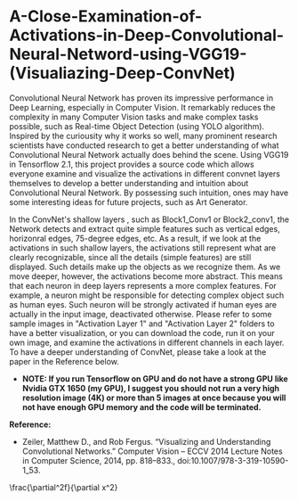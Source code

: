 # A-Close-Examination-of-Activations-in-Deep-Convolutional-Neural-Netword-using-VGG19-(Visualiazing-Deep-ConvNet)
Convolutional Neural Network has proven its impressive performance in Deep Learning, especially in Computer Vision. It remarkably reduces the complexity in many Computer Vision tasks and make complex tasks possible, such as Real-time Object Detection (using YOLO algorithm). Inspired by the curiousity why it works so well, many prominent research scientists have conducted research to get a better understanding of what Convolutional Neural Network actually does behind the scene. Using VGG19 in Tensorflow 2.1, this project provides a source code which allows everyone examine and visualize the activations in different convnet layers themselves to develop a better understanding and intuition about Convolutional Neural Network. By possessing such intuition, ones may have some interesting ideas for future projects, such as Art Generator.

In the ConvNet's shallow layers , such as Block1_Conv1 or Block2_conv1, the Network detects and extract quite simple features such as vertical edges, horizonral edges, 75-degree edges, etc. As a result, if we look at the activations in such shallow layers, the activations still represent what are clearly recognizable, since all the details (simple features) are still displayed. Such details make up the objects as we recognize them. As we move deeper, however, the activations become more abstract. This means that each neuron in deep layers represents a more complex features. For example, a neuron might be responsible for detecting complex object such as human eyes. Such neuron will be strongly activated if human eyes are actually in the input image, deactivated otherwise. Please refer to some sample images in "Activation Layer 1" and "Activation Layer 2" folders to have a better visualization, or you can download the code, run it on your own image, and examine the activations in different channels in each layer. To have a deeper understanding of ConvNet, please take a look at the paper in the Reference below.

* **NOTE: If you run Tensorflow on GPU and do not have a strong GPU like Nvidia GTX 1650 (my GPU), I suggest you should not run a very high resolution image (4K) or more than 5 images at once because you will not have enough GPU memory and the code will be terminated.**


**Reference:**
- Zeiler, Matthew D., and Rob Fergus. “Visualizing and Understanding Convolutional Networks.” Computer Vision – ECCV 2014 Lecture Notes in Computer Science, 2014, pp. 818–833., doi:10.1007/978-3-319-10590-1_53.


\frac{\partial^2f}{\partial x^2}

